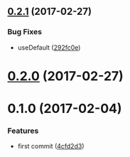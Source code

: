 <a name="0.2.1"></a>
## [0.2.1](https://github.com/christophehurpeau/babel-preset-pob-react/compare/v0.2.0...v0.2.1) (2017-02-27)


### Bug Fixes

* useDefault ([292fc0e](https://github.com/christophehurpeau/babel-preset-pob-react/commit/292fc0e))


<a name="0.2.0"></a>
# [0.2.0](https://github.com/christophehurpeau/babel-preset-pob-react/compare/v0.1.0...v0.2.0) (2017-02-27)



<a name="0.1.0"></a>
# 0.1.0 (2017-02-04)


### Features

* first commit ([4cfd2d3](https://github.com/christophehurpeau/babel-preset-pob-react/commit/4cfd2d3))
